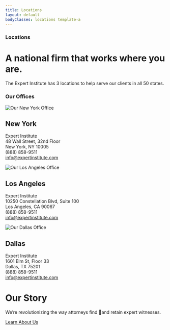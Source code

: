 ```yaml
---
title: Locations
layout: default
bodyClasses: locations template-a
---
```


<div class="page-header angled">
    <div class="overflow-wrap">    
        <div class="header-background" style="background-image:url('/dist/images/Expert_112087205_L.jpg');"></div>
        <div class="site-wrapper grid">
            <div class="header-text">
                <div class="-inner">            
                    <h3 class="subtitle">Locations</h3>
                    <h1 class="title">A national firm that works where you are.</h1>
                    <p>The Expert Institute has 3 locations to help serve our clients in all 50 states.</p>
                </div>
            </div>
        </div>
    </div>
    <div class="after-shape"></div>
</div>

<section class="section padded-bottom">
    <div class="site-wrapper">
        <h3 class="section-label">Our Offices</h3>
        <div class="section-content">            
            <div class="module-item-showcase">
                <div class="item col-md-1-3">
                    <div class="item-image">
                        <img src="/dist/images/new-york.png" alt="Our New York Office">
                    </div>
                    <h2 class="item-title">New York</h2>
                    <p class="item-text">Expert Institute<br> 
                        48 Wall Street, 32nd Floor<br>
                        New York, NY 10005<br>
                        (888) 858-9511<br>
                        <a href="mailto:info@expertinstitute.com">info@expertinstitute.com</a>
                    </p>
                </div>
                <div class="item col-md-1-3">
                    <div class="item-image">
                        <img src="/dist/images/new-york.png" alt="Our Los Angeles Office">
                    </div>
                    <h2 class="item-title">Los Angeles</h2>
                    <p class="item-text">Expert Institute<br> 
                        10250 Constellation Blvd, Suite 100<br>
                        Los Angeles, CA 90067<br>
                        (888) 858-9511<br>
                        <a href="mailto:info@expertinstitute.com">info@expertinstitute.com</a>
                    </p>
                </div>
                <div class="item col-md-1-3">
                    <div class="item-image">
                        <img src="/dist/images/new-york.png" alt="Our Dallas Office">
                    </div>
                    <h2 class="item-title">Dallas</h2>
                    <p class="item-text">Expert Institute<br> 
                        1601 Elm St, Floor 33<br>
                        Dallas, TX 75201<br>
                        (888) 858-9511<br>
                        <a href="mailto:info@expertinstitute.com">info@expertinstitute.com</a>
                    </p>
                </div>
            </div>
        </div>
    </div>
</section>

<div class="section showcase-section -blue-dark">
    <div class="overflow-wrap">    
        <div class="section-background" style="background-image:url('/dist/images/2097489.jpg');"></div>
        <div class="-inner grid">
            <div class="section-content">        
                <h1 class="block-title">Our Story</h1>
                <p>We’re revolutionizing the way attorneys find and retain expert witnesses.</p>
                <p class="block-cta"><a href="/about/our-story" class="button">Learn About Us</a></p>
            </div>
        </div>
    </div>
</div>
